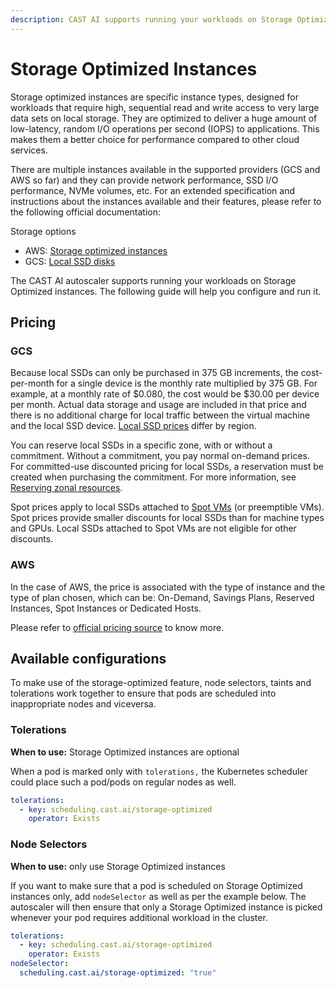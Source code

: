 ```yaml
---
description: CAST AI supports running your workloads on Storage Optimized instances. This guide helps you configure and run it.
---
```


# Storage Optimized Instances

Storage optimized instances are specific instance types, designed for workloads that require high, sequential read and write access to very large data sets on local storage. They are optimized to deliver a huge amount of low-latency, random I/O operations per second (IOPS) to applications. This makes them a better choice for performance compared to other cloud services.

There are multiple instances available in the supported providers (GCS and AWS so far) and they can provide network performance, SSD I/O performance, NVMe volumes, etc. For an extended specification and instructions about the instances available and their features, please refer to the following official documentation:

Storage options

- AWS: [Storage optimized instances](https://docs.aws.amazon.com/AWSEC2/latest/UserGuide/storage-optimized-instances.html)
- GCS: [Local SSD disks](https://cloud.google.com/compute/docs/disks#localssds)

The CAST AI autoscaler supports running your workloads on Storage Optimized instances.
The following guide will help you configure and run it.

## Pricing

### GCS

Because local SSDs can only be purchased in 375 GB increments, the cost-per-month for a single device is the monthly rate multiplied by 375 GB. For example, at a monthly rate of $0.080, the cost would be $30.00 per device per month. Actual data storage and usage are included in that price and there is no additional charge for local traffic between the virtual machine and the local SSD device. [Local SSD prices](https://cloud.google.com/compute/disks-image-pricing#localssdpricing) differ by region.

You can reserve local SSDs in a specific zone, with or without a commitment. Without a commitment, you pay normal on-demand prices. For committed-use discounted pricing for local SSDs, a reservation must be created when purchasing the commitment. For more information, see [Reserving zonal resources](https://cloud.google.com/compute/docs/instances/reserving-zonal-resources).

Spot prices apply to local SSDs attached to [Spot VMs](https://cloud.google.com/compute/docs/instances/spot) (or preemptible VMs). Spot prices provide smaller discounts for local SSDs than for machine types and GPUs. Local SSDs attached to Spot VMs are not eligible for other discounts.

### AWS

In the case of AWS, the price is associated with the type of instance and the type of plan chosen, which can be: On-Demand, Savings Plans, Reserved Instances, Spot Instances or Dedicated Hosts.

Please refer to [official pricing source](https://aws.amazon.com/ec2/pricing/) to know more.

## Available configurations

To make use of the storage-optimized feature, node selectors, taints and tolerations work together to ensure that pods are scheduled into inappropriate nodes and viceversa.

### Tolerations

**When to use:** Storage Optimized instances are optional

When a pod is marked only with `tolerations,` the Kubernetes scheduler could place such a pod/pods on regular nodes as well.

```yaml
tolerations:
  - key: scheduling.cast.ai/storage-optimized
    operator: Exists
```

### Node Selectors

**When to use:** only use Storage Optimized instances

If you want to make sure that a pod is scheduled on Storage Optimized instances only, add `nodeSelector` as well as per the example below.
The autoscaler will then ensure that only a Storage Optimized instance is picked whenever your pod requires additional workload in the cluster.

```yaml
tolerations:
  - key: scheduling.cast.ai/storage-optimized
    operator: Exists
nodeSelector:
  scheduling.cast.ai/storage-optimized: "true"
```
